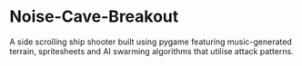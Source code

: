 # Noise-Cave-Breakout
A side scrolling ship shooter built using pygame featuring music-generated terrain, spritesheets and AI swarming algorithms that utilise attack patterns.
